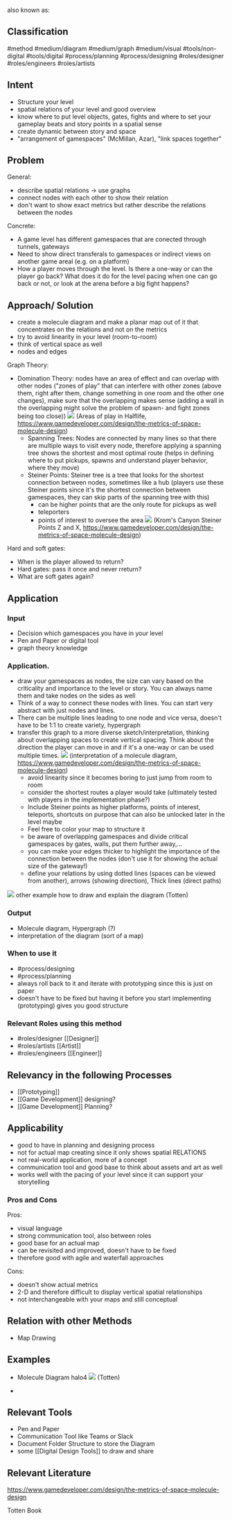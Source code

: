 also known as:

## Classification
#method 
#medium/diagram
#medium/graph
#medium/visual 
#tools/non-digital
#tools/digital
#process/planning 
#process/designing
#roles/designer 
#roles/engineers 
#roles/artists

## Intent
- Structure your level
- spatial relations of your level and good overview
- know where to put level objects, gates, fights and where to set your gameplay beats and story points in a spatial sense
- create dynamic between story and space
- "arrangement of gamespaces" (McMillan, Azar), "link spaces together"

## Problem

General:
- describe spatial relations -> use graphs
- connect nodes with each other to show their relation
- don't want to show exact metrics but rather describe the relations between the nodes

Concrete:
- A game level has different gamespaces that are conected through tunnels, gateways
- Need to show direct transferals to gamespaces or indirect views on another game areal (e.g. on a platform)
- How a player moves through the level. Is there a one-way or can the player go back? What does it do for the level pacing when one can go back or not, or look at the arena before a big fight happens?

## Approach/ Solution
- create a molecule diagram and make a planar map out of it that concentrates on the relations and not on the metrics
- try to avoid linearity in your level (room-to-room)
- think of vertical space as well
- nodes and edges

Graph Theory:
- Domination Theory: nodes have an area of effect and can overlap with other nodes ("zones of play" that can interfere with other zones (above them, right after them, change something in one room and the other one changes), make sure that the overlapping makes sense (adding a wall in the overlapping might solve the problem of spawn- and fight zones being too close))
  ![](https://i.imgur.com/5YMCS0y.png)
  (Areas of play in Halflife, https://www.gamedeveloper.com/design/the-metrics-of-space-molecule-design)
    - Spanning Trees: Nodes are connected by many lines so that there are multiple ways to visit every node, therefore applying a spanning tree shows the shortest and most optimal route (helps in defining where to put pickups, spawns and understand player behavior, where they move)
  - Steiner Points: Steiner tree is a tree that looks for the shortest connection between nodes, sometimes like a hub (players use these Steiner points since it's the shortest connection between gamespaces, they can skip parts of the spanning tree with this)
    - can be higher points that are the only route for pickups as well
    - teleporters
    - points of interest to oversee the area ![](https://i.imgur.com/QQkERQn.png)
       (Krom's Canyon Steiner Points Z and X, https://www.gamedeveloper.com/design/the-metrics-of-space-molecule-design)

Hard and soft gates:
- When is the player allowed to return?
- Hard gates: pass it once and never rreturn?
- What are soft gates again?


## Application

### Input
- Decision which gamespaces you have in your level
- Pen and Paper or digital tool
- graph theory knowledge

### Application. 
- draw your gamespaces as nodes, the size can vary based on the criticality and importance to the level or story. You can always name them and take nodes on the sides as well
- Think of a way to connect these nodes with lines. You can start very abstract with just nodes and lines.
- There can be multiple lines leading to one node and vice versa, doesn't have to be 1:1 to create variety, hypergraph
- transfer this graph to a more diverse sketch/interpretation, thinking about overlapping spaces to create vertical spacing. Think about the direction the player can move in and if it's a one-way or can be used multiple times.
  ![](https://i.imgur.com/YiRzGHV.png)
  (interpretation of a molecule diagram, https://www.gamedeveloper.com/design/the-metrics-of-space-molecule-design)
  - avoid linearity since it becomes boring to just jump from room to room
  - consider the shortest routes a player would take (ultimately tested with players in the implementation phase?)
  - Include Steiner points as higher platforms, points of interest, teleports, shortcuts on purpose that can also be unlocked later in the level maybe
  - Feel free to color your map to structure it
  - be aware of overlapping gamespaces and divide critical gamespaces by gates, walls, put them further away,...
  - you can make your edges thicker to highlight the importance of the connection between the nodes (don't use it for showing the actual size of the gateway!)
  - define your relations by using dotted lines (spaces can be viewed from another), arrows (showing direction), Thick lines (direct paths)

![](https://i.imgur.com/IBV4NBz.png)
other example how to draw and explain the diagram (Totten)

### Output
- Molecule diagram, Hypergraph (?)
- interpretation of the diagram (sort of a map)

### When to use it

- #process/designing 
- #process/planning  
- always roll back to it and iterate with prototyping since this is just on paper
- doesn't have to be fixed but having it before you start implementing (prototyping) gives you good structure

### Relevant Roles using this method
- #roles/designer  [[Designer]]
- #roles/artists [[Artist]]
- #roles/engineers [[Engineer]]


## Relevancy in the following Processes
- [[Prototyping]]
- [[Game Development]] designing?
- [[Game Development]] Planning?

## Applicability
- good to have in planning and designing process
- not for actual map creating since it only shows spatial RELATIONS
- not real-world application, more of a concept
- communication tool and good base to think about assets and art as well
- works well with the pacing of your level since it can support your storytelling

### Pros and Cons

Pros:
- visual language
- strong communication tool, also between roles
- good base for an actual map
- can be revisited and improved, doesn't have to be fixed
- therefore good with agile and waterfall approaches

Cons:
- doesn't show actual metrics
- 2-D and therefore difficult to display vertical spatial relationships
- not interchangeable with your maps and still conceptual

## Relation with other Methods
- Map Drawing

## Examples
- Molecule Diagram halo4
  ![](https://i.imgur.com/Z0eYeZM.png)
(Totten)

- 

## Relevant Tools
- Pen and Paper
- Communication Tool like Teams or Slack
- Document Folder Structure to store the Diagram
- some [[Digital Design Tools]] to draw and share

## Relevant Literature

https://www.gamedeveloper.com/design/the-metrics-of-space-molecule-design

Totten Book